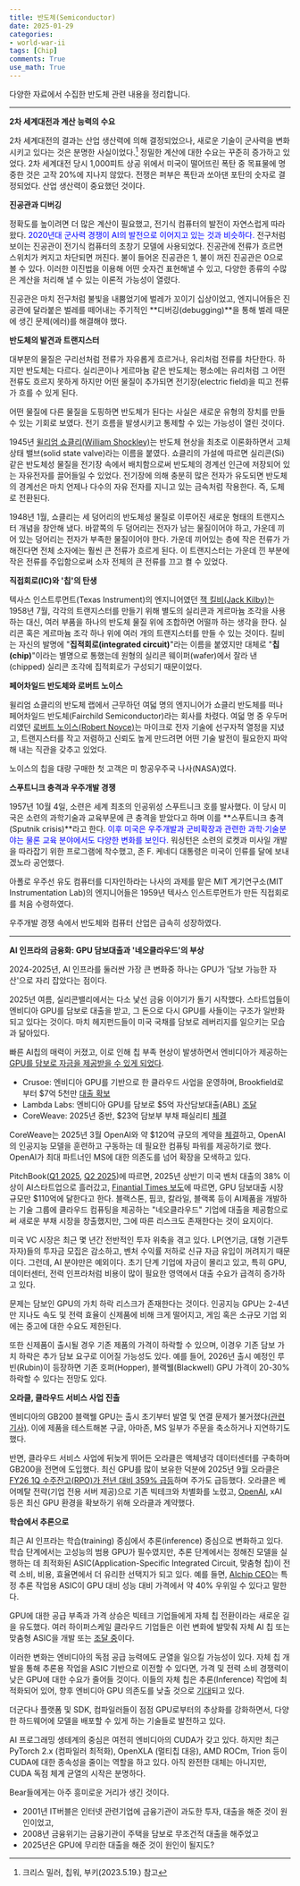 ```yaml
---
title: 반도체(Semiconductor)
date: 2025-01-29
categories: 
- world-war-ii
tags: [Chip]
comments: True
use_math: True
---
```






다양한 자료에서 수집한 반도체 관련 내용을 정리합니다.

---

**2차 세계대전과 계산 능력의 수요**

2차 세계대전의 결과는 산업 생산력에 의해 결정되었으나, 새로운 기술이 군사력을 변화시키고 있다는 것은 분명한 사실이었다.[^1] 정밀한 계산에 대한 수요는 꾸준히 증가하고 있었다. 2차 세계대전 당시 1,000피트 상공 위에서 미국이 떨어뜨린 폭탄 중 목표물에 명중한 것은 고작 20%에 지나지 않았다. 전쟁은 퍼부은 폭탄과 쏘아댄 포탄의 숫자로 결정되었다. 산업 생산력이 중요했던 것이다.



**진공관과 디버깅**

정확도를 높이려면 더 많은 계산이 필요했고, 전기식 컴퓨터의 발전이 자연스럽게 따라왔다. <span style="color:blue"> 2020년대 군사력 경쟁이 AI의 발전으로 이어지고 있는 것과 비슷하다.</span>  전구처럼 보이는 진공관이 전기식 컴퓨터의 초창기 모델에 사용되었다. 진공관에 전류가 흐르면 스위치가 켜지고 차단되면 꺼진다. 불이 들어온 진공관은 1, 불이 꺼진 진공관은 0으로 볼 수 있다. 이러한 이진법을 이용해 어떤 숫자건 표현해낼 수 있고, 다양한 종류의 수많은 계산을 처리해 낼 수 있는 이론적 가능성이 열렸다. 

진공관은 마치 전구처럼 불빛을 내뿜었기에 벌레가 꼬이기 십상이었고, 엔지니어들은 진공관에 달라붙은 벌레를 떼어내는 주기적인 **디버깅(debugging)**을 통해 벌레 때문에 생긴 문제(에러)를 해결해야 했다.



**반도체의 발견과 트랜지스터**

대부분의 물질은 구리선처럼 전류가 자유롭게 흐르거나, 유리처럼 전류를 차단한다. 하지만 반도체는 다르다. 실리콘이나 게르마늄 같은 반도체는 평소에는 유리처럼 그 어떤 전류도 흐르지 못하게 하지만 어떤 물질이 추가되면 전기장(electric field)을 띠고 전류가 흐를 수 있게 된다.

어떤 물질에 다른 물질을 도핑하면 반도체가 된다는 사실은 새로운 유형의 장치를 만들 수 있는 기회로 보였다. 전기 흐름을 발생시키고 통제할 수 있는 가능성이 열린 것이다.

1945년 [윌리엄 쇼클리(William Shockley)](https://ko.wikipedia.org/wiki/%EC%9C%8C%EB%A6%AC%EC%97%84_%EC%87%BC%ED%81%B4%EB%A6%AC)는 반도체 현상을 최초로 이론화하면서 고체 상태 밸브(solid state valve)라는 이름을 붙였다. 쇼클리의 가설에 따르면 실리콘(Si) 같은 반도체성 물질을 전기장 속에서 배치함으로써 반도체의 경계선 인근에 저장되어 있는 자유전자를 끌어들일 수 있었다. 전기장에 의해 충분히 많은 전자가 유도되면 반도체의 경계선은 마치 언제나 다수의 자유 전자를 지니고 있는 금속처럼 작용한다. 즉, 도체로 전환된다.

1948년 1월, 쇼클리는 세 덩어리의 반도체성 물질로 이루어진 새로운 형태의 트랜지스터 개념을 창안해 냈다. 바깥쪽의 두 덩어리는 전자가 남는 물질이어야 하고, 가운데 끼어 있는 덩어리는 전자가 부족한 물질이어야 한다. 가운데 끼어있는 층에 작은 전류가 가해진다면 전체 소자에는 훨씬 큰 전류가 흐르게 된다. 이 트랜지스터는 가운데 낀 부분에 작은 전류를 주입함으로써 소자 전체의 큰 전류를 끄고 켤 수 있었다. 



**직접회로(IC)와 '칩'의 탄생**

텍사스 인스트루먼트(Texas Instrument)의 엔지니어였던 [잭 킬비(Jack Kilby)](https://ko.wikipedia.org/wiki/%EC%9E%AD_%ED%82%AC%EB%B9%84)는 1958년 7월, 각각의 트랜지스터를 만들기 위해 별도의 실리콘과 게르마늄 조각을 사용하는 대신, 여러 부품을 하나의 반도체 물질 위에 조합하면 어떨까 하는 생각을 한다. 실리콘 혹은 게르마늄 조각 하나 위에 여러 개의 트랜지스터를 만들 수 있는 것이다. 킬비는 자신의 발명에 "**집적회로(integrated circuit)**"라는 이름을 붙였지만 대체로 "**칩(chip)**"이라는 별명으로 통했는데 원형의 실리콘 웨이퍼(wafer)에서 잘라 낸(chipped) 실리콘 조각에 집적회로가 구성되기 때문이었다.



**페어차일드 반도체와 로버트 노이스**

윌리엄 쇼클리의 반도체 랩에서 근무하던 여덟 명의 엔지니어가 쇼클리 반도체를 떠나 페어차일드 반도체(Fairchild Semiconductor)라는 회사를 차렸다. 여덟 명 중 우두머리였던 [로버트 노이스(Robert Noyce)](https://ko.wikipedia.org/wiki/%EB%A1%9C%EB%B2%84%ED%8A%B8_%EB%85%B8%EC%9D%B4%EC%8A%A4)는 마이크로 전자 기술에 선구자적 열정을 지녔고, 트랜지스터를 작고 저렴하고 신뢰도 높게 만드려면 어떤 기술 발전이 필요한지 파악해 내는 직관을 갖추고 있었다.

노이스의 칩을 대량 구매한 첫 고객은 미 항공우주국 나사(NASA)였다. 



**스푸트니크 충격과 우주개발 경쟁**

1957년 10월 4일, 소련은 세계 최초의 인공위성 스푸트니크 호를 발사했다. 이 당시 미국은 소련의 과학기술과 교육부문에 큰 충격을 받았다고 하며 이를 **스푸트니크 충격(Sputnik crisis)**라고 한다. <span style= "color: blue">이후 미국은 우주개발과 군비확장과 관련한 과학·기술분야는 물론 교육 분야에서도 다양한 변화를 보인다.</span> 워싱턴은 소련의 로켓과 미사일 개발을 따라잡기 위한 프로그램에 착수했고, 존 F. 케네디 대통령은 미국이 인류를 달에 보내겠노라 공언했다.

아폴로 우주선 유도 컴퓨터를 디자인하라는 나사의 과제를 맡은 MIT 계기연구소(MIT Instrumentation Lab)의 엔지니어들은 1959년 텍사스 인스트루먼트가 만든 직접회로를 처음 수령하였다.

우주개발 경쟁 속에서 반도체와 컴퓨터 산업은 급속히 성장하였다.





---



**AI 인프라의 금융화: GPU 담보대출과 '네오클라우드'의 부상**

2024-2025년, AI 인프라를 둘러싼 가장 큰 변화중 하나는 GPU가 '담보 가능한 자산'으로 자리 잡았다는 점이다. 

2025년 여름, 실리콘밸리에서는 다소 낯선 금융 이야기가 돌기 시작했다. 스타트업들이 엔비디아 GPU를 담보로 대출을 받고, 그 돈으로 다시 GPU를 사들이는 구조가 일반화되고 있다는 것이다. 마치 헤지펀드들이 미국 국채를 담보로 레버리지를 일으키는 모습과 닮아있다.

빠른 AI칩의 매력이 커졌고, 이로 인해 칩 부족 현상이 발생하면서 엔비디아가 제공하는 [GPU를 담보로 자금을 제공받을 수 있게 되었다](https://www.reuters.com/technology/lambda-secures-500-mln-loan-with-nvidia-chips-collateral-2024-04-04/?utm_source=chatgpt.com). 

- Crusoe: 엔비디아 GPU를 기반으로 한 클라우드 사업을 운영하며, Brookfield로부터 \$7억 5천만 [대출 확보](https://www.globenewswire.com/news-release/2025/06/11/3097837/0/en/Crusoe-Secures-750-Million-Credit-Facility-from-Brookfield-to-Accelerate-the-Development-of-Energy-First-AI-Factories.html)
- Lambda Labs: 엔비디아 GPU를 담보로 \$5억 자산담보대출(ABL) [조달](https://www.reuters.com/technology/lambda-secures-500-mln-loan-with-nvidia-chips-collateral-2024-04-04/)
- CoreWeave: 2025년 중반, \$23억 담보부 부채 패실리티 [체결](https://www.reuters.com/technology/coreweave-raises-23-billion-debt-collateralized-by-nvidia-chips-2023-08-03/)

CoreWeave는 2025년 3월 OpenAI와 약 \$120억 규모의 계약을 [체결](https://www.ft.com/content/4b52fdbb-ca8e-4208-bb99-f1e7f9313863?utm_source=chatgpt.com)하고, OpenAI의 인공지능 모델을 훈련하고 구동하는 데 필요한 컴퓨팅 파워를 제공하기로 했다. OpenAI가 최대 파트너인 MS에 대한 의존도를 넘어 확장을 모색하고 있다.

PitchBook([Q1 2025](https://pitchbook.com/news/reports/q1-2025-pitchbook-nvca-venture-monitor?utm_source=chatgpt.com), [Q2 2025](https://pitchbook.com/news/reports/q2-2025-pitchbook-nvca-venture-monitor))에 따르면, 2025년 상반기 미국 벤처 대출의 38% 이상이 AI스타트업으로 흘러갔고, [Finantial Times 보도](https://www.ft.com/content/41bfacb8-4d1e-4f25-bc60-75bf557f1f21)에 따르면, GPU 담보대출 시장 규모만 \$110억에 달한다고 한다. 블랙스톤, 핌코, 칼라일, 블랙록 등이 AI제품을 개발하는 기술 그룹에 클라우드 컴퓨팅을 제공하는 "네오클라우드" 기업에 대출을 제공함으로써 새로운 부채 시장을 창출했지만, 그에 따른 리스크도 존재한다는 것이 요지이다.

미국 VC 시장은 최근 몇 년간 전반적인 투자 위축을 겪고 있다. LP(연기금, 대형 기관투자자)들의 투자금 모집은 감소하고, 벤처 수익률 저하로 신규 자금 유입이 꺼려지기 때문이다. 그런데, AI 분야만은 예외이다. 초기 단계 기업에 자금이 몰리고 있고, 특히 GPU, 데이터센터, 전력 인프라처럼 비용이 많이 필요한 영역에서 대출 수요가 급격히 증가하고 있다.

문제는 담보인 GPU의 가치 하락 리스크가 존재한다는 것이다. 인공지능 GPU는 2-4년만 지나도 속도 및 전력 효율이 신제품에 비해 크게 떨어지고, 게임 혹은 소규모 기업 외에는 중고에 대한 수요도 제한된다. 

또한 신제품이 출시될 경우 기존 제품의 가격이 하락할 수 있으며, 이경우 기존 담보 가치 하락은 추가 담보 요구로 이어질 가능성도 있다. 예를 들어, 2026년 출시 예정인 루빈(Rubin)이 등장하면 기존 호퍼(Hopper), 블랙웰(Blackwell) GPU 가격이 20-30% 하락할 수 있다는 전망도 있다.



**오라클, 클라우드 서비스 사업 진출**

엔비디아의 GB200 블랙웰 GPU는 출시 초기부터 발열 및 연결 문제가 불거졌다[(관련 기사)](https://www.reuters.com/technology/artificial-intelligence/new-nvidia-ai-chips-face-issue-with-overheating-servers-information-reports-2024-11-17/). 이에 제품을 테스트해본 구글, 아마존, MS 일부가 주문을 축소하거나 지연하기도 했다.

반면, 클라우드 서비스 사업에 뒤늦게 뛰어든 오라클은 액체냉각 데이터센터를 구축하며 GB200을 전면에 도입했다. 최신 GPU를 많이 보유한 덕분에 2025년 9월 오라클은 [FY26 1Q 수주잔고(RPO)가 전년 대비 359% 급등](https://investor.oracle.com/investor-news/news-details/2025/Oracle-Announces-Fiscal-Year-2026-First-Quarter-Financial-Results/default.aspx)하며 주가도 급등했다. 오라클은 베어메탈 전략(기업 전용 서버 제공)으로 기존 빅테크와 차별화를 노렸고, [OpenAI](https://www.aitimes.com/news/articleView.html?idxno=170724), xAI 등은 최신 GPU 환경을 확보하기 위해 오라클과 계약했다.



**학습에서 추론으로**

최근 AI 인프라는 학습(training) 중심에서 추론(inference) 중심으로 변화하고 있다. 학습 단계에서는 고성능의 범용 GPU가 필수였지만, 추론 단계에서는 정해진 모델을 실행하는 데 최적화된 ASIC(Application-Specific Integrated Circuit, 맞춤형 칩)이 전력 소비, 비용, 효율면에서 더 유리한 선택지가 되고 있다. 예를 들면, [AIchip CEO](https://semiengineering.com/gpu-or-asic-for-llm-scale-up/)는 특정 추론 작업용 ASIC이 GPU 대비 성능 대비 가격에서 약 40% 우위일 수 있다고 말한다.

GPU에 대한 공급 부족과 가격 상승은 빅테크 기업들에게 자체 칩 전환이라는 새로운 길을 유도했다. 여러 하이퍼스케일 클라우드 기업들은 이런 변화에 발맞춰 자체 AI 칩 또는 맞춤형 ASIC을 개발 또는 [조달 중](https://www.nb.com/en/global/insights/the-golden-age-of-customized-ai-chips?utm_source=chatgpt.com)이다.

이러한 변화는 엔비디아의 독점 공급 능력에도 균열을 일으킬 가능성이 있다. 자체 칩 개발을 통해 추론용 작업을 ASIC 기반으로 이전할 수 있다면, 가격 및 전력 소비 경쟁력이 낮은 GPU에 대한 수요가 줄어들 것이다. 이들의 자체 칩은 추론(Inference) 작업에 최적화되어 있어, 향후 엔비디아 GPU 의존도를 낮출 것으로 [기대]()되고 있다.

더군다나 플랫폼 및 SDK, 컴파일러들이 점점 GPU로부터의 추상화를 강화하면서, 다양한 하드웨어에 모델을 배포할 수 있게 하는 기술들로 발전하고 있다.

AI 프로그래밍 생테계의 중심은 여전히 엔비디아의 CUDA가 갖고 있다. 하지만 최근 PyTorch 2.x (컴파일러 최적화), OpenXLA (멀티칩 대응), AMD ROCm, Trion 등이 CUDA에 대한 종속성을 줄이는 역할을 하고 있다. 아직 완전한 대체는 아니지만, CUDA 독점 체계 균열의 시작은 분명하다.

Bear들에게는 아주 흥미로운 거리가 생긴 것이다.

- 2001년 IT버블은 인터넷 관련기업에 금융기관이 과도한 투자, 대출을 해준 것이 원인이었고,
- 2008년 금융위기는 금융기관이 주택을 담보로 무조건적 대출을 해주었고
- 2025년은 GPU에 무리한 대출을 해준 것이 원인이 될지도?











[^1]: 크리스 밀러, 칩워, 부키(2023.5.19.) 참고







